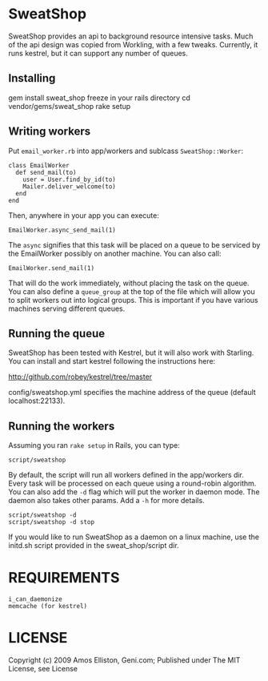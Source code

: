 # SweatShop

SweatShop provides an api to background resource intensive tasks. Much of the api design was copied from Workling, with a few tweaks.
Currently, it runs kestrel, but it can support any number of queues.

## Installing 

   gem install sweat_shop
   freeze in your rails directory
   cd vendor/gems/sweat_shop
   rake setup

## Writing workers

Put `email_worker.rb` into app/workers and sublcass `SweatShop::Worker`:

    class EmailWorker
      def send_mail(to)
        user = User.find_by_id(to)
        Mailer.deliver_welcome(to)
      end
    end

Then, anywhere in your app you can execute:

    EmailWorker.async_send_mail(1)

The `async` signifies that this task will be placed on a queue to be serviced by the EmailWorker possibly on another machine. You can also
call:

    EmailWorker.send_mail(1)

That will do the work immediately, without placing the task on the queue. You can also define a `queue_group` at the top of the file
which will allow you to split workers out into logical groups. This is important if you have various machines serving different
queues. 

## Running the queue

SweatShop has been tested with Kestrel, but it will also work with Starling. You can install and start kestrel following the instructions here:

http://github.com/robey/kestrel/tree/master

config/sweatshop.yml specifies the machine address of the queue (default localhost:22133).

## Running the workers

Assuming you ran `rake setup` in Rails, you can type:

    script/sweatshop

By default, the script will run all workers defined in the app/workers dir. Every task will be processed on each queue using a round-robin algorithm. You can also add the `-d` flag which will put the worker in daemon mode. The daemon also takes other params.  Add a `-h` for more details.

    script/sweatshop -d
    script/sweatshop -d stop

If you would like to run SweatShop as a daemon on a linux machine, use the initd.sh script provided in the sweat_shop/script dir.

# REQUIREMENTS

    i_can_daemonize
    memcache (for kestrel)

# LICENSE

Copyright (c) 2009 Amos Elliston, Geni.com; Published under The MIT License, see License
